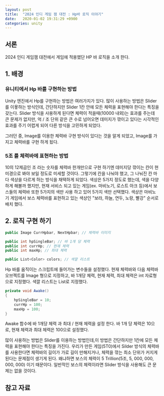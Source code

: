 ```yaml
---
layout: post
title:  "2024 인디 게임 잼 대전 : Hp바 로직 이야기"
date:   2020-01-02 19:31:29 +0900
categories: unity
---
```

## 서론
2024 인디 게임잼 대전에서 게임에 적용헸단  HP 바 로직을 소개 한다.  

## 1. 배경

### 유니티에서  Hp 바를  구현하는  방법

Unity 엔진에서 Hp를 구현하는 방법은 여러가지가 있다.  많이 사용하는 방법은 Slider를 이욯하는 방식인데, 간단하지만 Slider 1칸 안에 모든 체력을 표현해야 한다는 특징을 갖는다. Slider 방식을 사용하게 된다면 체력이 적을때(10000 내외)는 효과를 주는데 큰 문제가 없지만, 억 / 조 단위 같은 큰 수로 넘어오면 데미지가 깎이고 있다는 시각적인 효과를 주기 어렵게 되어 다른 방식을 고민하게 되었다. 

그러던 중, Image를 이용한 체력바 구현 방식이 있다는 것을 알게 되었고, Image를 가지고 체력바를 구현 하게 됬다.

### 5조 를 체력바에 표현하는 방법

10의 12제곱인 조 라는 숫자를 체력바 한개만으로 구현 하기엔 데미지당 깎이는 칸이 현미경으로 봐야 보일 정도로 미세할 것이다. 그렇기에 칸을 나눠야 했고, 그 나눠진 칸 마다 색상을 다르게 하는 방식을 채택하게 되었다. 색상은 5가지 정도로 했는데, 색을 다양하게 해볼까 했지만, 현재 서비스 되고 있는 게임(ex. 마비노기, 로스트 아크 등)에서 보스들의 체력바 또한 5가지의 색만 사용 하고 있어 5가지 색만 선택했다. 색상은 마비노기 게임에서 보스 체력바를 표현하고 있는 색상인 "보라, 하늘, 연두, 노랑, 빨강" 순서로 배치 했다.

## 2. 로직 구현 하기

```csharp
public Image CurrHpbar, NextHpbar; // 체력바 이미지

public int hpSingleBar; // 바 1개 당 체력
public int currHp; // 현재 체력
public int maxHp; // 최대 체력

public List<Color> colors; // 색깔 리스트
```
Hp 바를 움직이는 스크립트에 들어가는 변수들을 설정했다. 현재 체력바와 다음 체력바 오브젝트를 Image 형으로 지정하고, 바 1개당 체력, 현재 체력, 최대 체력은 int 자료형으로 지정했다. 색깔 리스트는 List로 지정했다.

``` csharp
private void Awake()
{
	hpSingleBar = 10;
	currHp = 100;
	maxHp = 100;
}
```

Awake 함수에 바 1개당 체력 과 최대 / 현재 체력을 설정 한다. 바 1개 당 체력은 10으로, 현재 체력과 최대 체력은 100으로 설정했다.

























많이 사용하는 방법은 Slider를 이용하는 방법인데,이 방법은 간단하지만 1칸에 모든 체력을 표현해야 한다는 특징을 가진다. 우리가 만든 게임(5T0)에서 Silder 방식의 체력바를 사용한다면 체력바의 길이가 가로 길이 만해지거나, 체력을 깎는 최소 단위가 커지게 된다는 문제점이 생기게 된다. 왜냐하면 보스의 체력이 5 Trillion(5조, 5, 000, 000, 000, 000) 이기 때문이다. 일반적인 보스의 체력이라면 Slider 방식을 사용해도 큰 문제는 없을 것이다. 

## 참고 자료
